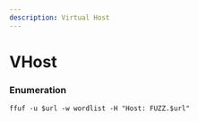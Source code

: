 ```yaml
---
description: Virtual Host
---
```


# VHost

### Enumeration

```
ffuf -u $url -w wordlist -H "Host: FUZZ.$url"
```
